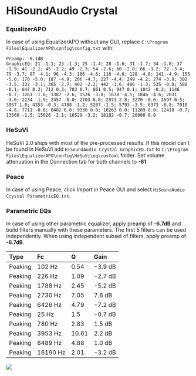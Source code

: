 # HiSoundAudio Crystal

### EqualizerAPO
In case of using EqualizerAPO without any GUI, replace `C:\Program Files\EqualizerAPO\config\config.txt`
with:
```
Preamp: -6.1dB
GraphicEQ: 21 -1.1; 23 -1.3; 25 -1.4; 28 -1.6; 31 -1.7; 34 -1.8; 37 -1.9; 41 -2.1; 45 -2.2; 49 -2.3; 54 -2.6; 60 -2.8; 66 -3.2; 72 -3.4; 79 -3.7; 87 -4.1; 96 -4.3; 106 -4.6; 116 -4.6; 128 -4.8; 141 -4.9; 155 -5.0; 170 -5.0; 187 -4.9; 206 -4.7; 227 -4.4; 249 -4.2; 274 -3.8; 302 -3.5; 332 -3.1; 365 -2.7; 402 -2.2; 442 -1.6; 486 -1.3; 535 -0.8; 588 -0.1; 647 0.2; 712 0.3; 783 0.7; 861 0.5; 947 0.1; 1042 -0.2; 1146 -0.7; 1261 -1.6; 1387 -2.6; 1526 -3.8; 1678 -4.5; 1846 -4.6; 2031 -3.6; 2234 -1.9; 2457 -0.0; 2703 6.0; 2973 2.8; 3270 -0.6; 3597 0.5; 3957 1.8; 4353 -0.3; 4788 -1.2; 5267 -1.5; 5793 -3.5; 6373 -6.8; 7010 -4.6; 7711 -0.8; 8482 0.0; 9330 0.0; 10263 0.0; 11289 0.0; 12418 -0.7; 13660 -1.5; 15026 -2.1; 16529 -3.2; 18182 -0.7; 20000 0.0
```

### HeSuVi
HeSuVi 2.0 ships with most of the pre-processed results. If this model can't be found in HeSuVi add
`HiSoundAudio Crystal GraphicEQ.txt` to `C:\Program Files\EqualizerAPO\config\HeSuVi\eq\custom\` folder.
Set volume attenuation in the Connection tab for both channels to **-61**

### Peace
In case of using Peace, click *Import* in Peace GUI and select `HiSoundAudio Crystal ParametricEQ.txt`.

### Parametric EQs
In case of using other parametric equalizer, apply preamp of **-6.7dB** and build filters manually
with these parameters. The first 5 filters can be used independently.
When using independent subset of filters, apply preamp of **-6.7dB**.

| Type    | Fc       |     Q | Gain    |
|:--------|:---------|:------|:--------|
| Peaking | 102 Hz   |  0.54 | -3.9 dB |
| Peaking | 226 Hz   |  1.09 | -2.7 dB |
| Peaking | 1788 Hz  |  2.45 | -5.2 dB |
| Peaking | 2730 Hz  |  7.05 | 7.6 dB  |
| Peaking | 6426 Hz  |  4.79 | -7.2 dB |
| Peaking | 25 Hz    |  1.5  | -0.7 dB |
| Peaking | 780 Hz   |  2.83 | 1.5 dB  |
| Peaking | 3953 Hz  | 10.61 | 2.2 dB  |
| Peaking | 8489 Hz  |  4.88 | 1.0 dB  |
| Peaking | 16190 Hz |  2.01 | -3.2 dB |

![](https://raw.githubusercontent.com/jaakkopasanen/AutoEq/master/results/innerfidelity/sbaf-serious/HiSoundAudio%20Crystal/HiSoundAudio%20Crystal.png)